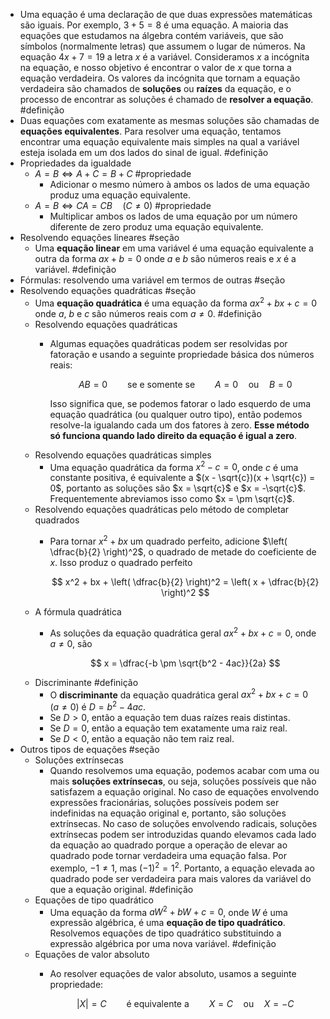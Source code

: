 - Uma equação é uma declaração de que duas expressões matemáticas são iguais. Por exemplo, $3 + 5 = 8$ é uma equação. A maioria das equações que estudamos na álgebra contém variáveis, que são símbolos (normalmente letras) que assumem o lugar de números. Na equação $4x + 7 = 19$ a letra $x$ é a variável. Consideramos $x$ a incógnita na equação, e nosso objetivo é encontrar o valor de $x$ que torna a equação verdadeira. Os valores da incógnita que tornam a equação verdadeira são chamados de **soluções** ou **raízes** da equação, e o processo de encontrar as soluções é chamado de **resolver a equação**. #definição
- Duas equações com exatamente as mesmas soluções são chamadas de **equações equivalentes**. Para resolver uma equação, tentamos encontrar uma equação equivalente mais simples na qual a variável esteja isolada em um dos lados do sinal de igual. #definição
- Propriedades da igualdade
	- $A = B \iff A + C = B + C$ #propriedade
		- Adicionar o mesmo número à ambos os lados de uma equação produz uma equação equivalente.
	- $A = B \iff CA = CB \quad (C \neq 0)$ #propriedade
		- Multiplicar ambos os lados de uma equação por um número diferente de zero produz uma equação equivalente.
- Resolvendo equações lineares #seção
	- Uma **equação linear** em uma variável é uma equação equivalente a outra da forma $ax + b = 0$ onde $a$ e $b$ são números reais e $x$ é a variável. #definição
- Fórmulas: resolvendo uma variável em termos de outras #seção
- Resolvendo equações quadráticas #seção
	- Uma **equação quadrática** é uma equação da forma $ax^2 + bx + c = 0$ onde $a$, $b$ e $c$ são números reais com $a \neq 0$. #definição
	- Resolvendo equações quadráticas
		- Algumas equações quadráticas podem ser resolvidas por fatoração e usando a seguinte propriedade básica dos números reais:
		  
		  $$
		  AB = 0 \qquad \text{se e somente se} \qquad A = 0 \quad \text{ou} \quad B = 0
		  $$
		  
		  Isso significa que, se podemos fatorar o lado esquerdo de uma equação quadrática (ou qualquer outro tipo), então podemos resolve-la igualando cada um dos fatores à zero. **Esse método só funciona quando lado direito da equação é igual a zero**.
	- Resolvendo equações quadráticas simples
		- Uma equação quadrática da forma $x^2 - c = 0$, onde $c$ é uma constante positiva, é equivalente a $(x - \sqrt{c})(x + \sqrt{c}) = 0$, portanto as soluções são $x = \sqrt{c}$ e $x = -\sqrt{c}$. Frequentemente abreviamos isso como $x = \pm \sqrt{c}$.
	- Resolvendo equações quadráticas pelo método de completar quadrados
		- Para tornar $x^2 + bx$ um quadrado perfeito, adicione $\left( \dfrac{b}{2} \right)^2$, o quadrado de metade do coeficiente de $x$. Isso produz o quadrado perfeito
		  
		  $$
		  x^2 + bx + \left( \dfrac{b}{2} \right)^2 = \left( x + \dfrac{b}{2} \right)^2
		  $$
	- A fórmula quadrática
		- As soluções da equação quadrática geral $ax^2 + bx + c = 0$, onde $a \neq 0$, são
		  
		  $$
		  x = \dfrac{-b \pm \sqrt{b^2 - 4ac}}{2a}
		  $$
	- Discriminante #definição
		- O **discriminante** da equação quadrática geral $ax^2 + bx + c = 0 \enspace (a \neq 0)$ é $D = b^2 - 4ac$.
		- Se $D > 0$, então a equação tem duas raízes reais distintas.
		- Se $D = 0$, então a equação tem exatamente uma raiz real.
		- Se $D < 0$, então a equação não tem raiz real.
- Outros tipos de equações #seção
	- Soluções extrínsecas
		- Quando resolvemos uma equação, podemos acabar com uma ou mais **soluções extrínsecas**, ou seja, soluções possíveis que não satisfazem a equação original. No caso de equações envolvendo expressões fracionárias, soluções possíveis podem ser indefinidas na equação original e, portanto, são soluções extrínsecas. No caso de soluções envolvendo radicais, soluções extrínsecas podem ser introduzidas quando elevamos cada lado da equação ao quadrado porque a operação de elevar ao quadrado pode tornar verdadeira uma equação falsa. Por exemplo, $-1 \neq 1$, mas $(-1)^2 = 1^2$. Portanto, a equação elevada ao quadrado pode ser verdadeira para mais valores da variável do que a equação original. #definição
	- Equações de tipo quadrático
		- Uma equação da forma $aW^2 + bW + c = 0$, onde $W$ é uma expressão algébrica, é uma **equação de tipo quadrático**. Resolvemos equações de tipo quadrático substituindo a expressão algébrica por uma nova variável. #definição
	- Equações de valor absoluto
		- Ao resolver equações de valor absoluto, usamos a seguinte propriedade:
		  
		  $$
		  \lvert X \rvert = C \qquad \text{é equivalente a} \qquad X = C \quad \text{ou} \quad X = -C
		  $$